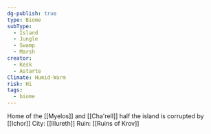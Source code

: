 ```yaml
---
dg-publish: true
type: Biome
subType:
  - Island
  - Jungle
  - Swamp
  - Marsh
creator:
  - Kesk
  - Astarte
Climate: Humid-Warm
risk: Hi
tags:
  - biome
---
```


Home of the [[Myelos]] and [[Cha'rell]]
half the island is corrupted by [[Ichor]]
City: [[Illureth]]
Ruin: [[Ruins of Krov]]
